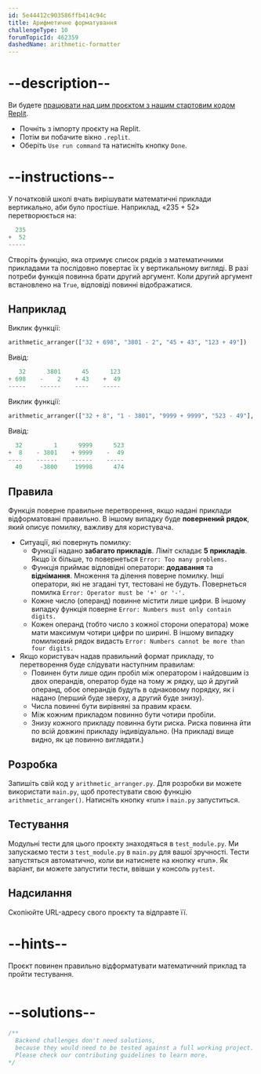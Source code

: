 ```yaml
---
id: 5e44412c903586ffb414c94c
title: Арифметичне форматування
challengeType: 10
forumTopicId: 462359
dashedName: arithmetic-formatter
---
```


# --description--

Ви будете <a href="https://replit.com/github/topcoder-platform/boilerplate-arithmetic-formatter" target="_blank" rel="noopener noreferrer nofollow">працювати над цим проєктом з нашим стартовим кодом Replit</a>.

-   Почніть з імпорту проєкту на Replit.
-   Потім ви побачите вікно `.replit`.
-   Оберіть `Use run command` та натисніть кнопку `Done`.


# --instructions--

У початковій школі вчать вирішувати математичні приклади вертикально, аби було простіше. Наприклад, «235 + 52» перетворюється на:

```py
  235
+  52
-----
```

Створіть функцію, яка отримує список рядків з математичними прикладами та послідовно повертає їх у вертикальному вигляді. В разі потреби функція повинна брати другий аргумент. Коли другий аргумент встановлено на `True`, відповіді повинні відображатися.

## Наприклад

Виклик функції:

```py
arithmetic_arranger(["32 + 698", "3801 - 2", "45 + 43", "123 + 49"])
```

Вивід:

```py
   32      3801      45      123
+ 698    -    2    + 43    +  49
-----    ------    ----    -----
```

Виклик функції:

```py
arithmetic_arranger(["32 + 8", "1 - 3801", "9999 + 9999", "523 - 49"], True)
```

Вивід:

```py
  32         1      9999      523
+  8    - 3801    + 9999    -  49
----    ------    ------    -----
  40     -3800     19998      474
```

## Правила

Функція поверне правильне перетворення, якщо надані приклади відформатовані правильно. В іншому випадку буде **повернений** **рядок**, який описує помилку, важливу для користувача.


- Ситуації, які повернуть помилку:
  - Функції надано **забагато прикладів**. Ліміт складає **5 прикладів**. Якщо їх більше, то повернеться `Error: Too many problems.`
  - Функція приймає відповідні оператори: **додавання** та **віднімання**. Множення та ділення поверне помилку. Інші оператори, які не згадані тут, тестовані не будуть. Повернеться помилка `Error: Operator must be '+' or '-'.`
  - Кожне число (операнд) повинне містити лише цифри. В іншому випадку функція поверне `Error: Numbers must only contain digits.`
  - Кожен операнд (тобто число з кожної сторони оператора) може мати максимум чотири цифри по ширині. В іншому випадку помилковий рядок видасть `Error: Numbers cannot be more than four digits.`
- Якщо користувач надав правильний формат прикладу, то перетворення буде слідувати наступним правилам:
  - Повинен бути лише один пробіл між оператором і найдовшим із двох операндів, оператор буде на тому ж рядку, що й другий операнд, обоє операндів будуть в однаковому порядку, як і надано (перший буде зверху, а другий буде знизу).
  - Числа повинні бути вирівняні за правим краєм.
  - Між кожним прикладом повинно бути чотири пробіли.
  - Знизу кожного прикладу повинна бути риска. Риска повинна йти по всій довжині прикладу індивідуально. (На прикладі вище видно, як це повинно виглядати.)

## Розробка

Запишіть свій код у `arithmetic_arranger.py`. Для розробки ви можете використати `main.py`, щоб протестувати свою функцію `arithmetic_arranger()`. Натисніть кнопку «run» і `main.py` запуститься.

## Тестування

Модульні тести для цього проєкту знаходяться в `test_module.py`. Ми запускаємо тести з `test_module.py` в `main.py` для вашої зручності. Тести запустяться автоматично, коли ви натиснете на кнопку «run». Як варіант, ви можете запустити тести, ввівши у консоль `pytest`.

## Надсилання

Скопіюйте URL-адресу свого проєкту та відправте її.

# --hints--

Проєкт повинен правильно відформатувати математичний приклад та пройти тестування.

```js

```

# --solutions--

```js
/**
  Backend challenges don't need solutions,
  because they would need to be tested against a full working project.
  Please check our contributing guidelines to learn more.
*/
```
